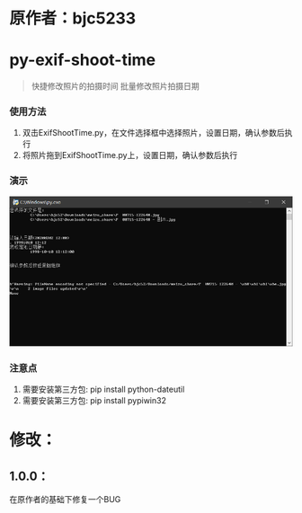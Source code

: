 # 原作者：bjc5233

# py-exif-shoot-time
> 快捷修改照片的拍摄时间 批量修改照片拍摄日期

### 使用方法
1. 双击ExifShootTime.py，在文件选择框中选择照片，设置日期，确认参数后执行
2. 将照片拖到ExifShootTime.py上，设置日期，确认参数后执行



### 演示
<div align=center><img src="https://github.com/bjc5233/py-exif-shoot-time/raw/master/resources/demo.png"/></div>




### 注意点
1. 需要安装第三方包: pip install python-dateutil
2. 需要安装第三方包: pip install pypiwin32

# 修改：
## 1.0.0：
在原作者的基础下修复一个BUG  

